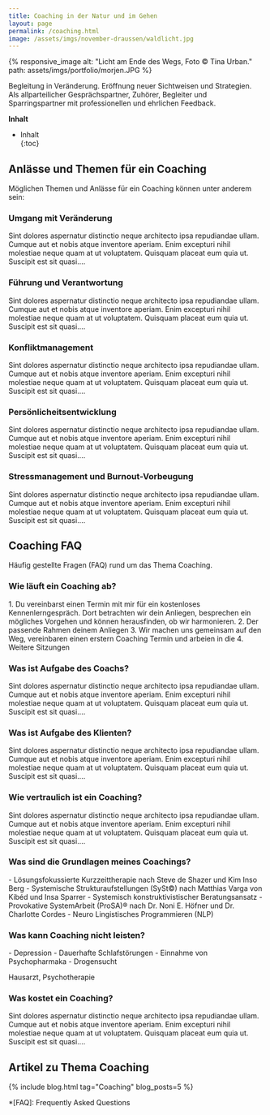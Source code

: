 ```yaml
---
title: Coaching in der Natur und im Gehen
layout: page
permalink: /coaching.html
image: /assets/imgs/november-draussen/waldlicht.jpg
---
```

{% responsive_image
alt: "Licht am Ende des Wegs, Foto © Tina Urban." 
path: assets/imgs/portfolio/morjen.JPG %}

Begleitung in Veränderung. Eröffnung neuer Sichtweisen und Strategien.   
Als allparteilicher Gesprächspartner, Zuhörer, Begleiter und Sparringspartner 
mit professionellen und ehrlichen Feedback.     


**Inhalt**                                                                      
* Inhalt                                                                        
{:toc}

## Anlässe und Themen für ein Coaching

Möglichen Themen und Anlässe für ein Coaching können unter anderem sein:

<div id="watz">

<h3 class="no-anchor">Umgang mit Veränderung</h3>
<div markdown="1">
Sint dolores aspernatur distinctio neque architecto ipsa repudiandae ullam. 
Cumque aut et nobis atque inventore aperiam. Enim excepturi nihil molestiae 
neque quam at ut voluptatem. Quisquam placeat eum quia ut. Suscipit est sit quasi.…
</div>

<h3 class="no-anchor">Führung und Verantwortung</h3>
<div markdown="1">
Sint dolores aspernatur distinctio neque architecto ipsa repudiandae ullam. 
Cumque aut et nobis atque inventore aperiam. Enim excepturi nihil molestiae 
neque quam at ut voluptatem. Quisquam placeat eum quia ut. Suscipit est sit quasi.…
</div>

<h3 class="no-anchor">Konfliktmanagement</h3>
<div markdown="1">
Sint dolores aspernatur distinctio neque architecto ipsa repudiandae ullam. Cumque aut et nobis atque inventore aperiam. Enim excepturi nihil molestiae neque quam at ut voluptatem. Quisquam placeat eum quia ut. Suscipit est sit quasi.…
</div>

<h3 class="no-anchor">Persönlicheitsentwicklung</h3>
<div markdown="1">
Sint dolores aspernatur distinctio neque architecto ipsa repudiandae ullam. Cumque aut et nobis atque inventore aperiam. Enim excepturi nihil molestiae neque quam at ut voluptatem. Quisquam placeat eum quia ut. Suscipit est sit quasi.…
</div>

<h3 class="no-anchor">Stressmanagement und Burnout-Vorbeugung</h3>
<div markdown="1">
Sint dolores aspernatur distinctio neque architecto ipsa repudiandae ullam. Cumque aut et nobis atque inventore aperiam. Enim excepturi nihil molestiae neque quam at ut voluptatem. Quisquam placeat eum quia ut. Suscipit est sit quasi.…
</div>

</div>

## Coaching FAQ

Häufig gestellte Fragen (FAQ) rund um das Thema Coaching.

<div id="faq">

<h3 class="no-anchor">Wie läuft ein Coaching ab?</h3>
<div markdown="1">
1. Du vereinbarst einen Termin mit mir für ein kostenloses Kennenlerngespräch.
Dort betrachten wir dein Anliegen, besprechen ein mögliches Vorgehen 
und können herausfinden, ob wir harmonieren.
2. Der passende Rahmen deinem Anliegen
3. Wir machen uns gemeinsam auf den Weg, vereinbaren einen erstern Coaching Termin
und arbeien in die 
4. Weitere Sitzungen
</div>

<h3 class="no-anchor">Was ist Aufgabe des Coachs?</h3>
<div markdown="1">
Sint dolores aspernatur distinctio neque architecto ipsa repudiandae ullam. Cumque aut et nobis atque inventore aperiam. Enim excepturi nihil molestiae neque quam at ut voluptatem. Quisquam placeat eum quia ut. Suscipit est sit quasi.…
</div>

<h3 class="no-anchor">Was ist Aufgabe des Klienten?</h3>
<div markdown="1">
Sint dolores aspernatur distinctio neque architecto ipsa repudiandae ullam. Cumque aut et nobis atque inventore aperiam. Enim excepturi nihil molestiae neque quam at ut voluptatem. Quisquam placeat eum quia ut. Suscipit est sit quasi.…
</div>

<h3 class="no-anchor">Wie vertraulich ist ein Coaching?</h3>
<div markdown="1">
Sint dolores aspernatur distinctio neque architecto ipsa repudiandae ullam. Cumque aut et nobis atque inventore aperiam. Enim excepturi nihil molestiae neque quam at ut voluptatem. Quisquam placeat eum quia ut. Suscipit est sit quasi.…
</div>

<h3 class="no-anchor">Was sind die Grundlagen meines Coachings?</h3>
<div markdown="1">
- Lösungsfokussierte Kurzzeittherapie nach Steve de Shazer und Kim Inso Berg
- Systemische Strukturaufstellungen (SySt&copy;) nach Matthias Varga von Kibéd und Insa Sparrer
- Systemisch konstruktivistischer Beratungsansatz
-  Provokative SystemArbeit (ProSA)® nach Dr. Noni E. Höfner 
und Dr. Charlotte Cordes
- Neuro Lingistisches Programmieren (NLP) 
</div>

<h3 class="no-anchor">Was kann Coaching nicht leisten?</h3>
<div markdown="1">
- Depression
- Dauerhafte Schlafstörungen
- Einnahme von Psychopharmaka
- Drogensucht

Hausarzt, Psychotherapie  
</div>

<h3 class="no-anchor">Was kostet ein Coaching?</h3>
<div markdown="1">
Sint dolores aspernatur distinctio neque architecto ipsa repudiandae ullam. Cumque aut et nobis atque inventore aperiam. Enim excepturi nihil molestiae neque quam at ut voluptatem. Quisquam placeat eum quia ut. Suscipit est sit quasi.…
</div>

</div>

## Artikel zu Thema Coaching

{% include blog.html tag="Coaching" blog_posts=5 %}


*[FAQ]: Frequently Asked Questions
